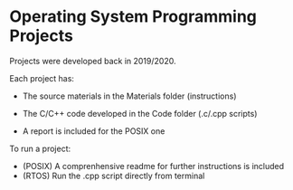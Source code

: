 # Operating System Programming Projects

Projects were developed back in 2019/2020.

Each project has:
* The source materials in the Materials folder (instructions)
* The C/C++ code developed in the Code folder (.c/.cpp scripts)

* A report is included for the POSIX one

To run a project:
* (POSIX) A comprenhensive readme for further instructions is included
* (RTOS) Run the .cpp script directly from terminal
